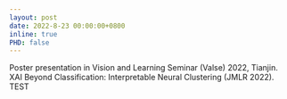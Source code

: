 ```yaml
---
layout: post
date: 2022-8-23 00:00:00+0800
inline: true
PHD: false
---
```

Poster presentation in Vision and Learning Seminar (Valse) 2022, Tianjin. XAI Beyond Classification: Interpretable Neural Clustering (JMLR 2022). TEST



